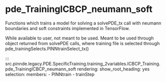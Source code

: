 # pde_TrainingICBCP_neumann_soft

Functions which trains a model for solving a solvePDE_tx call with neumann boundaries and soft constraints implemented in TensorFlow.

While available to user, not meant to be used. Meant to be used through
object returned from solvePDE calls, where training file is selected through pde_trainingSelects.PINNtrainSelect_tx()

::: src.pinnde.legacy.PDE.SpecificTraining.training_2variables.ICBCP_Training.pde_TrainingICBCP_neumann_soft
    rendering:
      show_root_heading: yes
    selection:
      members:
        - PINNtrain
        - trainStep